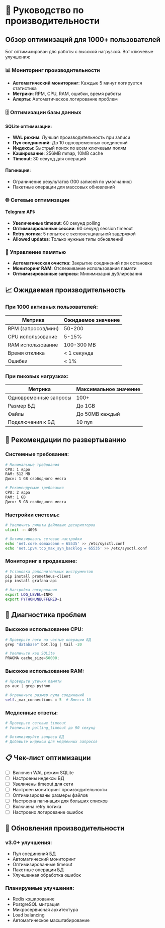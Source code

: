 # 🚀 Руководство по производительности

## Обзор оптимизаций для 1000+ пользователей

Бот оптимизирован для работы с высокой нагрузкой. Вот ключевые улучшения:

### 📊 Мониторинг производительности

- **Автоматический мониторинг**: Каждые 5 минут логируется статистика
- **Метрики**: RPM, CPU, RAM, ошибки, время работы
- **Алерты**: Автоматическое логирование проблем

### 🗄️ Оптимизации базы данных

#### SQLite оптимизации:
- **WAL режим**: Лучшая производительность при записи
- **Пул соединений**: До 10 одновременных соединений
- **Индексы**: Быстрый поиск по всем ключевым полям
- **Кэширование**: 256MB mmap, 10MB cache
- **Timeout**: 30 секунд для операций

#### Пагинация:
- Ограничение результатов (100 записей по умолчанию)
- Пакетные операции для массовых обновлений

### 🌐 Сетевые оптимизации

#### Telegram API:
- **Увеличенные timeout**: 60 секунд polling
- **Оптимизированные сессии**: 60 секунд session timeout
- **Retry логика**: 5 попыток с экспоненциальной задержкой
- **Allowed updates**: Только нужные типы обновлений

### 💾 Управление памятью

- **Автоматическая очистка**: Закрытие соединений при остановке
- **Мониторинг RAM**: Отслеживание использования памяти
- **Оптимизированные запросы**: Минимизация дублирования

## 📈 Ожидаемая производительность

### При 1000 активных пользователей:

| Метрика | Ожидаемое значение |
|---------|-------------------|
| RPM (запросов/мин) | 50-200 |
| CPU использование | 5-15% |
| RAM использование | 100-300 MB |
| Время отклика | < 1 секунда |
| Ошибки | < 1% |

### При пиковых нагрузках:

| Метрика | Максимальное значение |
|---------|----------------------|
| Одновременные запросы | 100+ |
| Размер БД | До 1GB |
| Файлы | До 50MB каждый |
| Подключения к БД | 10 пул |

## 🔧 Рекомендации по развертыванию

### Системные требования:

```bash
# Минимальные требования
CPU: 1 ядро
RAM: 512 MB
Диск: 1 GB свободного места

# Рекомендуемые требования
CPU: 2 ядра
RAM: 1 GB
Диск: 5 GB свободного места
```

### Настройки системы:

```bash
# Увеличить лимиты файловых дескрипторов
ulimit -n 4096

# Оптимизировать сетевые настройки
echo 'net.core.somaxconn = 65535' >> /etc/sysctl.conf
echo 'net.ipv4.tcp_max_syn_backlog = 65535' >> /etc/sysctl.conf
```

### Мониторинг в продакшене:

```bash
# Установка дополнительных инструментов
pip install prometheus-client
pip install grafana-api

# Настройка логирования
export LOG_LEVEL=INFO
export PYTHONUNBUFFERED=1
```

## 🚨 Диагностика проблем

### Высокое использование CPU:
```python
# Проверьте логи на частые операции БД
grep "database" bot.log | tail -20

# Увеличьте кэш SQLite
PRAGMA cache_size=50000;
```

### Высокое использование RAM:
```python
# Проверьте утечки памяти
ps aux | grep python

# Ограничьте размер пула соединений
self._max_connections = 5  # Вместо 10
```

### Медленные ответы:
```python
# Проверьте сетевые timeout
# Увеличьте polling_timeout до 90 секунд

# Оптимизируйте запросы БД
# Добавьте индексы для медленных запросов
```

## 📋 Чек-лист оптимизации

- [ ] Включен WAL режим SQLite
- [ ] Настроены индексы БД
- [ ] Увеличены timeout для сети
- [ ] Настроен мониторинг производительности
- [ ] Оптимизированы размеры файлов
- [ ] Настроена пагинация для больших списков
- [ ] Включена retry логика
- [ ] Настроено логирование ошибок

## 🔄 Обновления производительности

### v3.0+ улучшения:
- Пул соединений БД
- Автоматический мониторинг
- Оптимизированные timeout
- Пакетные операции БД
- Улучшенная обработка ошибок

### Планируемые улучшения:
- Redis кэширование
- PostgreSQL миграция
- Микросервисная архитектура
- Load balancing
- Автоматическое масштабирование 